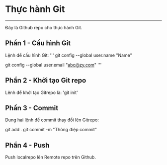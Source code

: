 # Thực hành Git
___
Đây là Github repo cho thực hành Git.

## Phần 1 - Cấu hình Git
Lệnh để cấu hình Git:
'''
git config --global user.name "Name"

git config --global user.email "abc@zy.com"
'''
## Phần 2 - Khởi tạo Git repo
Lênh để khởi tạo Gitrepo là: 'git init'

## Phần 3 - Commit
Dung hai lệnh để commit thay đổi lên Gitrepo:

git add .
git commit -m "Thông điệp commit"

## Phần 4 - Push
Push localrepo lên Remote repo trên Github.
